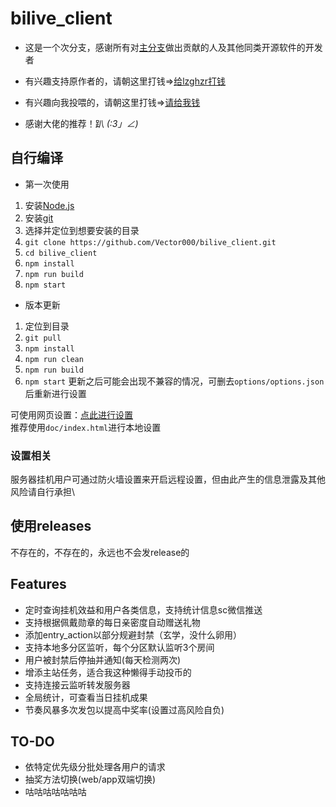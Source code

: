# bilive_client

* 这是一个次分支，感谢所有对[主分支](https://github.com/lzghzr/bilive_client)做出贡献的人及其他同类开源软件的开发者
* 有兴趣支持原作者的，请朝这里打钱=>[给lzghzr打钱](https://github.com/lzghzr/bilive_client/wiki)
* 有兴趣向我投喂的，请朝这里打钱=>[请给我钱](https://github.com/Vector000/Something_Serious/blob/master/pics/mm_reward_qrcode.png)


* 感谢大佬的推荐！趴 _(:3」∠)_

## 自行编译

* 第一次使用
1. 安装[Node.js](https://nodejs.org/)
2. 安装[git](https://git-scm.com/downloads)
3. 选择并定位到想要安装的目录
4. `git clone https://github.com/Vector000/bilive_client.git`
5. `cd bilive_client`
6. `npm install`
7. `npm run build`
8. `npm start`

* 版本更新
1. 定位到目录
2. `git pull`
3. `npm install`
4. `npm run clean`
5. `npm run build`
6. `npm start`
更新之后可能会出现不兼容的情况，可删去`options/options.json`后重新进行设置

可使用网页设置：[点此进行设置](https://vector000.github.io/bilive_setting/)\
推荐使用`doc/index.html`进行本地设置

### 设置相关
服务器挂机用户可通过防火墙设置来开启远程设置，但由此产生的信息泄露及其他风险请自行承担\

## 使用releases
不存在的，不存在的，永远也不会发release的

## Features
* 定时查询挂机效益和用户各类信息，支持统计信息sc微信推送
* 支持根据佩戴勋章的每日亲密度自动赠送礼物
* 添加entry_action以部分规避封禁（玄学，没什么卵用）
* 支持本地多分区监听，每个分区默认监听3个房间
* 用户被封禁后停抽并通知(每天检测两次)
* 增添主站任务，适合我这种懒得手动投币的
* 支持连接云监听转发服务器
* 全局统计，可查看当日挂机成果
* 节奏风暴多次发包以提高中奖率(设置过高风险自负)

## TO-DO
* 依特定优先级分批处理各用户的请求
* 抽奖方法切换(web/app双端切换)
* 咕咕咕咕咕咕咕
